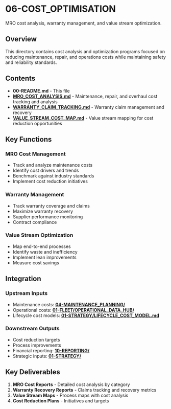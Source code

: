 # 06-COST_OPTIMISATION

MRO cost analysis, warranty management, and value stream optimization.

## Overview

This directory contains cost analysis and optimization programs focused on reducing maintenance, repair, and operations costs while maintaining safety and reliability standards.

## Contents

- **00-README.md** - This file
- **[MRO_COST_ANALYSIS.md](MRO_COST_ANALYSIS.md)** - Maintenance, repair, and overhaul cost tracking and analysis
- **[WARRANTY_CLAIM_TRACKING.md](WARRANTY_CLAIM_TRACKING.md)** - Warranty claim management and recovery
- **[VALUE_STREAM_COST_MAP.md](VALUE_STREAM_COST_MAP.md)** - Value stream mapping for cost reduction opportunities

## Key Functions

### MRO Cost Management
- Track and analyze maintenance costs
- Identify cost drivers and trends
- Benchmark against industry standards
- Implement cost reduction initiatives

### Warranty Management
- Track warranty coverage and claims
- Maximize warranty recovery
- Supplier performance monitoring
- Contract compliance

### Value Stream Optimization
- Map end-to-end processes
- Identify waste and inefficiency
- Implement lean improvements
- Measure cost savings

## Integration

### Upstream Inputs
- Maintenance costs: **[04-MAINTENANCE_PLANNING/](../04-MAINTENANCE_PLANNING/)**
- Operational costs: **[01-FLEET/OPERATIONAL_DATA_HUB/](../../OPERATIONAL_DATA_HUB/)**
- Lifecycle cost models: **[01-STRATEGY/LIFECYCLE_COST_MODEL.md](../01-STRATEGY/LIFECYCLE_COST_MODEL.md)**

### Downstream Outputs
- Cost reduction targets
- Process improvements
- Financial reporting: **[10-REPORTING/](../10-REPORTING/)**
- Strategic inputs: **[01-STRATEGY/](../01-STRATEGY/)**

## Key Deliverables

1. **MRO Cost Reports** - Detailed cost analysis by category
2. **Warranty Recovery Reports** - Claims tracking and recovery metrics
3. **Value Stream Maps** - Process maps with cost analysis
4. **Cost Reduction Plans** - Initiatives and targets
